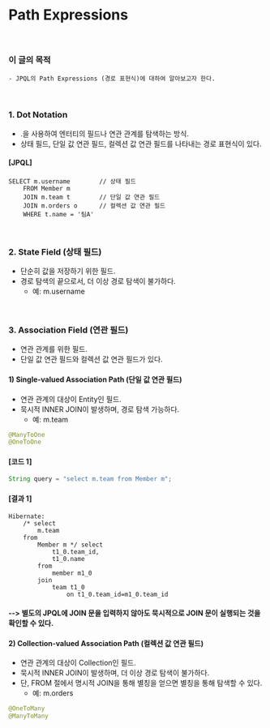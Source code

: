 # Path Expressions
<br/>

### 이 글의 목적
    - JPQL의 Path Expressions (경로 표현식)에 대하여 알아보고자 한다.
<br/>

### 1. Dot Notation
- .을 사용하여 엔터티의 필드나 연관 관계를 탐색하는 방식.
- 상태 필드, 단일 값 연관 필드, 컬렉션 값 연관 필드를 나타내는 경로 표현식이 있다.
#### [JPQL]
```plaintext
SELECT m.username        // 상태 필드
    FROM Member m
    JOIN m.team t        // 단일 값 연관 필드
    JOIN m.orders o      // 컬렉션 값 연관 필드
    WHERE t.name = '팀A'
```
<br/>

### 2. State Field (상태 필드)
- 단순히 값을 저장하기 위한 필드.
- 경로 탐색의 끝으로서, 더 이상 경로 탐색이 불가하다.
    - 예: m.username
<br/>

### 3. Association Field (연관 필드)
- 연관 관계를 위한 필드.
- 단일 값 연관 필드와 컬렉션 값 연관 필드가 있다.
#### 1) Single-valued Association Path (단일 값 연관 필드)
- 연관 관계의 대상이 Entity인 필드.
- 묵시적 INNER JOIN이 발생하며, 경로 탐색 가능하다.
    - 예: m.team
```java
@ManyToOne
@OneToOne
```
#### [코드 1]
```java
String query = "select m.team from Member m";
```
#### [결과 1]
```plaintext
Hibernate: 
    /* select
        m.team 
    from
        Member m */ select
            t1_0.team_id,
            t1_0.name 
        from
            member m1_0 
        join
            team t1_0 
                on t1_0.team_id=m1_0.team_id
```
#### --> 별도의 JPQL에 JOIN 문을 입력하지 않아도 묵시적으로 JOIN 문이 실행되는 것을 확인할 수 있다.
#### 2) Collection-valued Association Path (컬렉션 값 연관 필드)
- 연관 관계의 대상이 Collection인 필드.
- 묵시적 INNER JOIN이 발생하며, 더 이상 경로 탐색이 불가하다.
- 단, FROM 절에서 명시적 JOIN을 통해 별칭을 얻으면 별칭을 통해 탐색할 수 있다.
    - 예: m.orders
```java
@OneToMany
@ManyToMany
```
